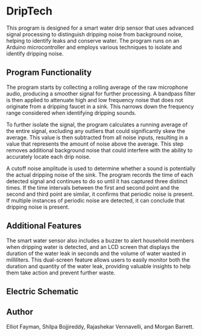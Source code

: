 # DripTech


This program is designed for a smart water drip sensor that uses advanced signal processing to distinguish dripping noise from background noise, helping to identify leaks and conserve water. The program runs on an Arduino microcontroller and employs various techniques to isolate and identify dripping noise.

## Program Functionality

The program starts by collecting a rolling average of the raw microphone audio, producing a smoother signal for further processing. A bandpass filter is then applied to attenuate high and low frequency noise that does not originate from a dripping faucet in a sink. This narrows down the frequency range considered when identifying dripping sounds.

To further isolate the signal, the program calculates a running average of the entire signal, excluding any outliers that could significantly skew the average. This value is then subtracted from all noise inputs, resulting in a value that represents the amount of noise above the average. This step removes additional background noise that could interfere with the ability to accurately locate each drip noise.

A cutoff noise amplitude is used to determine whether a sound is potentially the actual dripping noise of the sink. The program records the time of each detected signal and continues to do so until it has captured three distinct times. If the time intervals between the first and second point and the second and third point are similar, it confirms that periodic noise is present. If multiple instances of periodic noise are detected, it can conclude that dripping noise is present.

## Additional Features

The smart water sensor also includes a buzzer to alert household members when dripping water is detected, and an LCD screen that displays the duration of the water leak in seconds and the volume of water wasted in milliliters. This dual-screen feature allows users to easily monitor both the duration and quantity of the water leak, providing valuable insights to help them take action and prevent further waste.

## Electric Schematic

## Author

Elliot Fayman, Shilpa Bojjireddy, Rajashekar Vennavelli, and Morgan Barrett.

